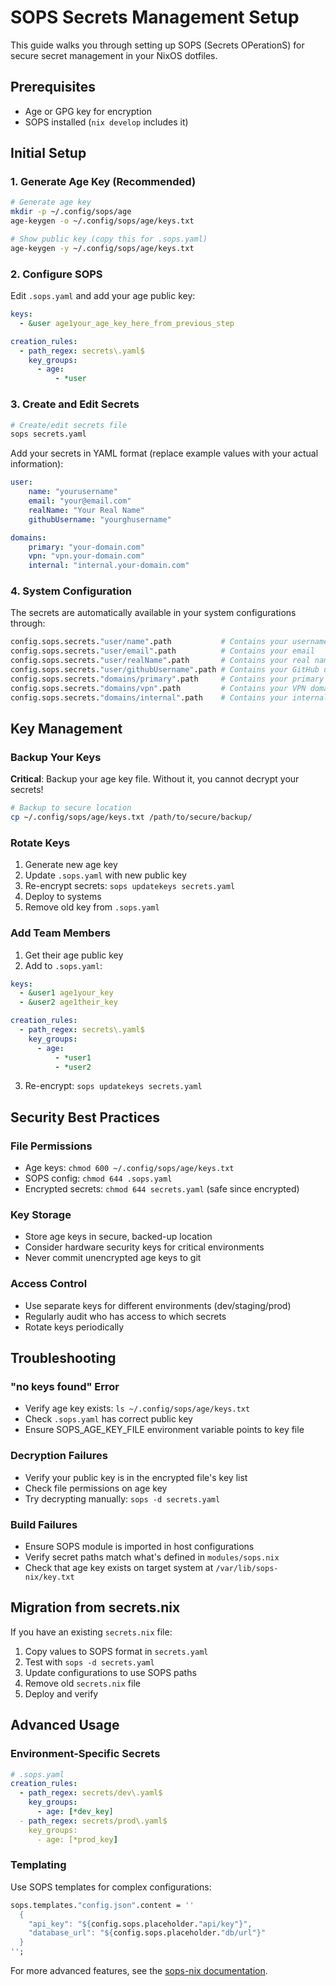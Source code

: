 # SOPS Secrets Management Setup

This guide walks you through setting up SOPS (Secrets OPerationS) for secure secret management in your NixOS dotfiles.

## Prerequisites

- Age or GPG key for encryption
- SOPS installed (`nix develop` includes it)

## Initial Setup

### 1. Generate Age Key (Recommended)

```bash
# Generate age key
mkdir -p ~/.config/sops/age
age-keygen -o ~/.config/sops/age/keys.txt

# Show public key (copy this for .sops.yaml)
age-keygen -y ~/.config/sops/age/keys.txt
```

### 2. Configure SOPS

Edit `.sops.yaml` and add your age public key:

```yaml
keys:
  - &user age1your_age_key_here_from_previous_step

creation_rules:
  - path_regex: secrets\.yaml$
    key_groups:
      - age:
          - *user
```

### 3. Create and Edit Secrets

```bash
# Create/edit secrets file
sops secrets.yaml
```

Add your secrets in YAML format (replace example values with your actual information):
```yaml
user:
    name: "yourusername"
    email: "your@email.com"
    realName: "Your Real Name"
    githubUsername: "yourghusername"

domains:
    primary: "your-domain.com"
    vpn: "vpn.your-domain.com"
    internal: "internal.your-domain.com"
```

### 4. System Configuration

The secrets are automatically available in your system configurations through:

```nix
config.sops.secrets."user/name".path           # Contains your username
config.sops.secrets."user/email".path          # Contains your email
config.sops.secrets."user/realName".path       # Contains your real name
config.sops.secrets."user/githubUsername".path # Contains your GitHub username
config.sops.secrets."domains/primary".path     # Contains your primary domain
config.sops.secrets."domains/vpn".path         # Contains your VPN domain  
config.sops.secrets."domains/internal".path    # Contains your internal domain
```

## Key Management

### Backup Your Keys

**Critical**: Backup your age key file. Without it, you cannot decrypt your secrets!

```bash
# Backup to secure location
cp ~/.config/sops/age/keys.txt /path/to/secure/backup/
```

### Rotate Keys

1. Generate new age key
2. Update `.sops.yaml` with new public key
3. Re-encrypt secrets: `sops updatekeys secrets.yaml`
4. Deploy to systems
5. Remove old key from `.sops.yaml`

### Add Team Members

1. Get their age public key
2. Add to `.sops.yaml`:
```yaml
keys:
  - &user1 age1your_key
  - &user2 age1their_key

creation_rules:
  - path_regex: secrets\.yaml$
    key_groups:
      - age:
          - *user1
          - *user2
```
3. Re-encrypt: `sops updatekeys secrets.yaml`

## Security Best Practices

### File Permissions
- Age keys: `chmod 600 ~/.config/sops/age/keys.txt`
- SOPS config: `chmod 644 .sops.yaml`
- Encrypted secrets: `chmod 644 secrets.yaml` (safe since encrypted)

### Key Storage
- Store age keys in secure, backed-up location
- Consider hardware security keys for critical environments
- Never commit unencrypted age keys to git

### Access Control
- Use separate keys for different environments (dev/staging/prod)
- Regularly audit who has access to which secrets
- Rotate keys periodically

## Troubleshooting

### "no keys found" Error
- Verify age key exists: `ls ~/.config/sops/age/keys.txt`
- Check `.sops.yaml` has correct public key
- Ensure SOPS_AGE_KEY_FILE environment variable points to key file

### Decryption Failures
- Verify your public key is in the encrypted file's key list
- Check file permissions on age key
- Try decrypting manually: `sops -d secrets.yaml`

### Build Failures
- Ensure SOPS module is imported in host configurations
- Verify secret paths match what's defined in `modules/sops.nix`
- Check that age key exists on target system at `/var/lib/sops-nix/key.txt`

## Migration from secrets.nix

If you have an existing `secrets.nix` file:

1. Copy values to SOPS format in `secrets.yaml`
2. Test with `sops -d secrets.yaml`
3. Update configurations to use SOPS paths
4. Remove old `secrets.nix` file
5. Deploy and verify

## Advanced Usage

### Environment-Specific Secrets
```yaml
# .sops.yaml
creation_rules:
  - path_regex: secrets/dev\.yaml$
    key_groups:
      - age: [*dev_key]
  - path_regex: secrets/prod\.yaml$
    key_groups:
      - age: [*prod_key]
```

### Templating
Use SOPS templates for complex configurations:
```nix
sops.templates."config.json".content = ''
  {
    "api_key": "${config.sops.placeholder."api/key"}",
    "database_url": "${config.sops.placeholder."db/url"}"
  }
'';
```

For more advanced features, see the [sops-nix documentation](https://github.com/Mic92/sops-nix).